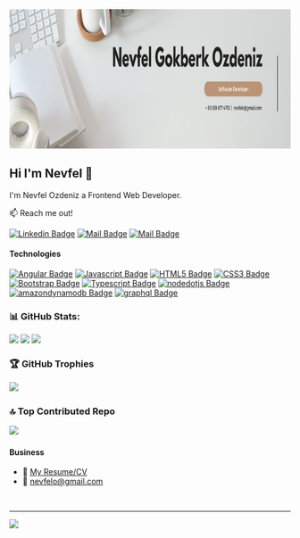 <img src="https://raw.githubusercontent.com/nevfelozdeniz/nevfelozdeniz/main/github-banner.png" width="1200" height="250" />

## Hi I'm Nevfel 👋

I'm Nevfel Ozdeniz a Frontend Web Developer.

:mailbox: Reach me out!

[![Linkedin Badge](https://img.shields.io/badge/-NevfelGokberkOzdeniz-0e76a8?style=flat&labelColor=0e76a8&logo=linkedin&logoColor=white)](https://www.linkedin.com/in/nevfelgokberkozdeniz/) [![Mail Badge](https://img.shields.io/badge/-@nevfelozdeniz-e4405f?style=flat&labelColor=e4405f&logo=instagram&logoColor=white)](https://instagram.com/nozdnz) [![Mail Badge](https://img.shields.io/badge/-nevfelozdeniz-c0392b?style=flat&labelColor=c0392b&logo=gmail&logoColor=white)](mailto:nevfelo@gmail.com)

#### Technologies

<!-- TODO: Make technologies links takes you to repositories -->

[![Angular Badge](https://img.shields.io/badge/-Angular-B52E31?style=for-the-badge&labelColor=black&logo=angular&logoColor=B52E31)](#) [![Javascript Badge](https://img.shields.io/badge/-Javascript-F0DB4F?style=for-the-badge&labelColor=black&logo=javascript&logoColor=F0DB4F)](#) [![HTML5 Badge](https://img.shields.io/badge/-HTML-FFA500?style=for-the-badge&labelColor=black&logo=html5&logoColor=FFA500)](#) [![CSS3 Badge](https://img.shields.io/badge/-CSS-264de4?style=for-the-badge&labelColor=black&logo=css3&logoColor=264de4)](#) [![Bootstrap Badge](https://img.shields.io/badge/-Bootstrap-563d7c?style=for-the-badge&labelColor=black&logo=bootstrap&logoColor=563d7c)](#) [![Typescript Badge](https://img.shields.io/badge/-Typescript-007acc?style=for-the-badge&labelColor=black&logo=typescript&logoColor=007acc)](#) [![nodedotjs Badge](https://img.shields.io/badge/-Node.js-3C873A?style=for-the-badge&labelColor=black&logo=nodedotjs&logoColor=339933)](#) [![amazondynamodb Badge](https://img.shields.io/badge/-SQL-4053D6?style=for-the-badge&labelColor=black&logo=amazondynamodb&logoColor=4053D6)](#) [![graphql Badge](https://img.shields.io/badge/-GraphQL-E10098?style=for-the-badge&labelColor=black&logo=graphql&logoColor=#10098)](#) 



  ### 📊 GitHub Stats:
![](https://github-readme-stats.vercel.app/api?username=nevfelozdeniz&theme=dark&hide_border=false&include_all_commits=true&count_private=true) ![](https://githubreadmestats.vercel.app/api/toplangs/username=nevfelozdeniz&theme=dark&hide_border=false&include_all_commits=true&count_private=true&layout=compact)
![](https://github-readme-streak-stats.herokuapp.com/?user=nevfelozdeniz&theme=dark&hide_border=false)<br/>


### 🏆 GitHub Trophies
![](https://github-profile-trophy.vercel.app/?username=nevfelozdeniz&theme=radical&no-frame=true&no-bg=false&margin-w=4)

### 🔝 Top Contributed Repo
![](https://github-contributor-stats.vercel.app/api?username=nevfelozdeniz&limit=5&theme=dark&combine_all_yearly_contributions=true)
</br>
#### Business
- :paperclip: [My Resume/CV](https://www.kariyer.net/ozgecmis/nevfelgokberkozdeniz?o=c15o )
- :email: nevfelo@gmail.com

</br>

---
[![](https://visitor-badge.laobi.icu/badge?page_id=nevfelozdeniz.nevfelozdeniz)](#)
